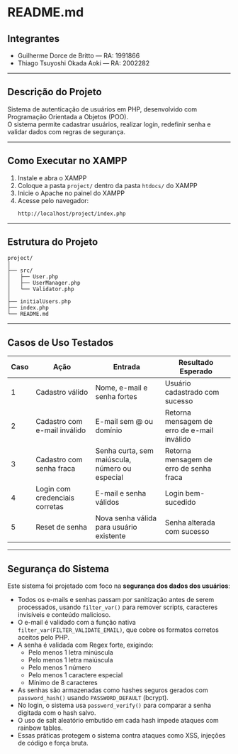 # README.md

## Integrantes

- Guilherme Dorce de Britto — RA: 1991866  
- Thiago Tsuyoshi Okada Aoki — RA: 2002282  

---

## Descrição do Projeto

Sistema de autenticação de usuários em PHP, desenvolvido com Programação Orientada a Objetos (POO).  
O sistema permite cadastrar usuários, realizar login, redefinir senha e validar dados com regras de segurança.  

---

## Como Executar no XAMPP

1. Instale e abra o XAMPP 
2. Coloque a pasta `project/` dentro da pasta `htdocs/` do XAMPP  
3. Inicie o Apache no painel do XAMPP  
4. Acesse pelo navegador:  
   ```
   http://localhost/project/index.php
   ```

---

## Estrutura do Projeto

```
project/
│
├── src/
│   ├── User.php
│   ├── UserManager.php
│   └── Validator.php
│
├── initialUsers.php
├── index.php
└── README.md
```

---

## Casos de Uso Testados

| Caso | Ação                             | Entrada                                  | Resultado Esperado                        |
|------|----------------------------------|---------------------------------------------|----------------------------------------------|
| 1    | Cadastro válido                   | Nome, e-mail e senha fortes                  | Usuário cadastrado com sucesso                |
| 2    | Cadastro com e-mail inválido      | E-mail sem @ ou domínio                      | Retorna mensagem de erro de e-mail inválido   |
| 3    | Cadastro com senha fraca           | Senha curta, sem maiúscula, número ou especial | Retorna mensagem de erro de senha fraca       |
| 4    | Login com credenciais corretas     | E-mail e senha válidos                        | Login bem-sucedido                            |
| 5    | Reset de senha                     | Nova senha válida para usuário existente      | Senha alterada com sucesso                    |

---

## Segurança do Sistema

Este sistema foi projetado com foco na **segurança dos dados dos usuários**:

- Todos os e-mails e senhas passam por sanitização antes de serem processados, usando `filter_var()` para remover scripts, caracteres invisíveis e conteúdo malicioso.
- O e-mail é validado com a função nativa `filter_var(FILTER_VALIDATE_EMAIL)`, que cobre os formatos corretos aceitos pelo PHP.
- A senha é validada com Regex forte, exigindo:  
  - Pelo menos 1 letra minúscula  
  - Pelo menos 1 letra maiúscula  
  - Pelo menos 1 número  
  - Pelo menos 1 caractere especial  
  - Mínimo de 8 caracteres  
- As senhas são armazenadas como hashes seguros gerados com `password_hash()` usando `PASSWORD_DEFAULT` (bcrypt).  
- No login, o sistema usa `password_verify()` para comparar a senha digitada com o hash salvo.  
- O uso de salt aleatório embutido em cada hash impede ataques com rainbow tables.  
- Essas práticas protegem o sistema contra ataques como XSS, injeções de código e força bruta.
